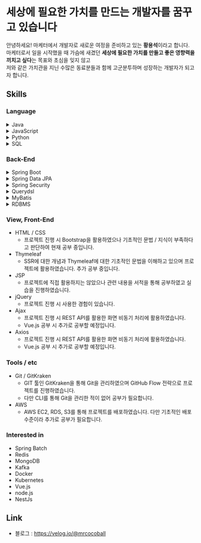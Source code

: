 # 세상에 필요한 가치를 만드는 개발자를 꿈꾸고 있습니다 <br>

안녕하세요! 마케터에서 개발자로 새로운 여정을 준비하고 있는 **황용석**이라고 합니다. <br>
마케터로서 일을 시작했을 때 가슴에 새겼던 **세상에 필요한 가치를 만들고 좋은 영향력을 끼치고 싶다**는 목표와 초심을 잊지 않고 <br>
저와 같은 가치관을 지닌 수많은 동료분들과 함께 고군분투하며 성장하는 개발자가 되고자 합니다.

## Skills
### Language
<details>
  <summary>Java</summary>
  
  - Java 기본 문법과 객체 지향 프로그래밍에 대한 개념을 숙지하고 있으며 현재 추가적인 스터디를 진행하고자 합니다.
</details>
<details>
  <summary>JavaScript</summary>
  
  - 프로젝트 진행 시 chart.js, Ajax, Axios, jQuery와 함께 사용한 경험이 있으며 현재 기초 문법 공부 중에 있습니다.
</details>
<details>
  <summary>Python</summary>
  
  - 기초적인 문법을 숙지하고 있으며 라이브러리 / 프레임워크 사용 경험이 있습니다. (BS4, Selenium, Scrapy, PyMySql)
</details>
<details>
  <summary>SQL</summary>
  
  - 기초적인 문법을 숙지하고 있으며 DB 설계 밒 성능 향상과 관련된 문법 / 기법을 추가로 공부하고 있습니다.
</details>

### Back-End
<details>
  <summary>Spring Boot</summary>
  
  - 기초적인 사용 방법을 숙지하고 있으며 1인 기획 / 제작 프로젝트를 2회 진행하였습니다.
</details>
<details>
  <summary>Spring Data JPA</summary>
  
  - JPA와 Hibernate에 대한 기본 개념을 숙지하고 있으며 프로젝트 진행 시에 Spring Data JPA를 활용하였습니다.
</details>
<details>
  <summary>Spring Security</summary>
  
  - 기본 개념을 숙지하고 있으며 프로젝트 진행 시에 활용하였고, JWT 관련해서 추가 공부 중에 있습니다.
</details>
<details>
  <summary>Querydsl</summary>
  
  - 프로젝트 진행 시 통계 처리를 할 때 사용하였으며 동적 쿼리에 대해서 추가 공부 중에 있습니다.
</details>
<details>
  <summary>MyBatis</summary>
  
  - MyBatis / JSP를 통한 프로젝트 진행 경험은 없으나 관련 내용을 서적을 통해 공부하였고 실습을 진행하였습니다.
</details>
<details>
  <summary>RDBMS</summary>
  
  - MySQL을 사용하였으며 주로 Workbench를 활용하여 작업하였습니다. 다른 DB도 필요하다면 공부할 의향이 있습니다. 
</details>

### View, Front-End
- HTML / CSS
  - 프로젝트 진행 시 Bootstrap을 활용하였으나 기초적인 문법 / 지식이 부족하다고 판단하여 현재 공부 중입니다.
- Thymeleaf
  - SSR에 대한 개념과 Thymeleaf에 대한 기초적인 문법을 이해하고 있으며 프로젝트에 활용하였습니다. 추가 공부 중입니다.
- JSP
  - 프로젝트에 직접 활용하지는 않았으나 관련 내용을 서적을 통해 공부하였고 실습을 진행하였습니다.
- jQuery
  - 프로젝트 진행 시 사용한 경험이 있습니다.
- Ajax
  - 프로젝트 진행 시 REST API를 활용한 화면 비동기 처리에 활용하였습니다.
  - Vue.js 공부 시 추가로 공부할 예정입니다.
- Axios
  - 프로젝트 진행 시 REST API를 활용한 화면 비동기 처리에 활용하였습니다.
  - Vue.js 공부 시 추가로 공부할 예정입니다.

### Tools / etc
- Git / GitKraken
  - GIT 툴인 GitKraken을 통해 Git을 관리하였으며 GitHub Flow 전략으로 프로젝트를 진행하였습니다. 
  - 다만 CLI를 통해 Git을 관리한 적이 없어 공부가 필요합니다.
- AWS
  - AWS EC2, RDS, S3를 통해 프로젝트를 배포하였습니다. 다만 기초적인 배포 수준이라 추가로 공부가 필요합니다.

### Interested in
- Spring Batch
- Redis
- MongoDB
- Kafka
- Docker
- Kubernetes
- Vue.js
- node.js
- NestJs

## Link
- 블로그 : https://velog.io/@mrcocoball
